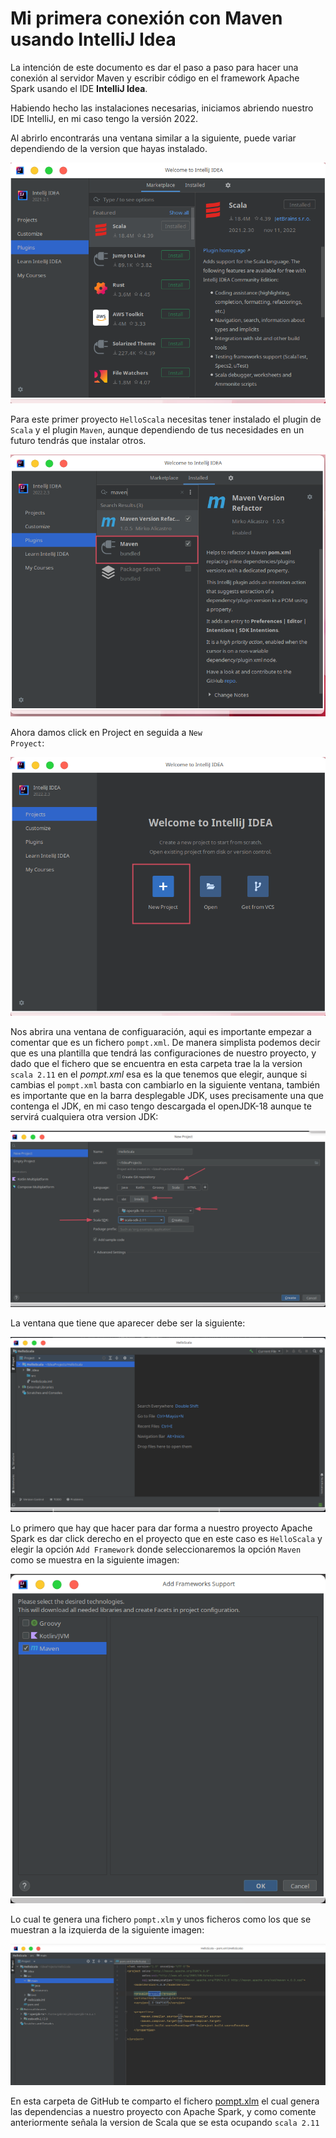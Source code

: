 # Mi primera conexión con Maven usando IntelliJ Idea

La intención de este documento es dar el paso a paso para hacer una conexión al servidor Maven y escribir código en el framework Apache Spark usando el IDE **IntelliJ Idea**.

Habiendo hecho las instalaciones necesarias, iniciamos abriendo nuestro IDE IntelliJ, en mi caso tengo la versión 2022.

Al abrirlo encontrarás una ventana similar a la siguiente, puede variar dependiendo de la version que hayas instalado.

![](https://raw.githubusercontent.com/gabrielfernando01/scala/master/Datio/image/plugins.png)

Para este primer proyecto <code>HelloScala</code> necesitas tener instalado el plugin de <code>Scala</code> y el plugin <code>Maven</code>, aunque dependiendo de tus necesidades en un futuro tendrás que instalar otros.

![](https://raw.githubusercontent.com/gabrielfernando01/scala/master/Ingestas/image/plugin_maven.png)

Ahora damos click en Project en seguida a <code>New Proyect</code>:

![](https://raw.githubusercontent.com/gabrielfernando01/scala/master/Ingestas/image/new_project.png)

Nos abrira una ventana de configuaración, aqui es importante empezar a comentar que es un fichero <code>pompt.xml</code>. De manera simplista podemos decir que es una plantilla que tendrá las configuraciones de nuestro proyecto, y dado que el fichero que se encuentra en esta carpeta trae la la version <code>scala 2.11</code> en el _pompt.xml_ esa es la que tenemos que elegir, aunque si cambias el <code>pompt.xml</code> basta con cambiarlo en la siguiente ventana, también es importante que en la barra desplegable JDK, uses precisamente una que contenga el JDK, en mi caso tengo descargada el openJDK-18 aunque te servirá cualquiera otra version JDK:

![](https://raw.githubusercontent.com/gabrielfernando01/scala/master/Ingestas/image/configuration_hello.png)

La ventana que tiene que aparecer debe ser la siguiente:

![](https://raw.githubusercontent.com/gabrielfernando01/scala/master/Ingestas/image/pantalla_inicial.png)

Lo primero que hay que hacer para dar forma a nuestro proyecto Apache Spark es dar click derecho en el proyecto que en este caso es <code>HelloScala</code> y elegir la opción <code>Add Framework</code> donde seleccionaremos la opción <code>Maven</code> como se muestra en la siguiente imagen:

![](https://raw.githubusercontent.com/gabrielfernando01/scala/master/Ingestas/image/add_framework.png)

Lo cual te genera una fichero <code>pompt.xlm</code> y unos ficheros como los que se muestran a la izquierda de la siguiente imagen:

![](https://raw.githubusercontent.com/gabrielfernando01/scala/master/Ingestas/image/pompt.png)

En esta carpeta de GitHub te comparto el fichero [pompt.xlm](https://github.com/gabrielfernando01/scala/blob/main/Datio/Hello_Spark/pom.xml) el cual genera las dependencias a nuestro proyecto con Apache Spark, y como comente anteriormente señala la version de Scala que se esta ocupando <code>scala 2.11</code>


